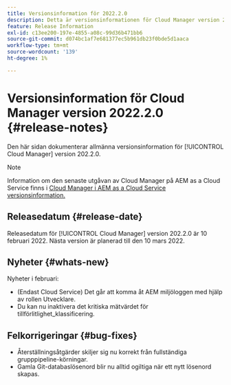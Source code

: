 ```yaml
---
title: Versionsinformation för 2022.2.0
description: Detta är versionsinformationen för Cloud Manager version 202.2.0.
feature: Release Information
exl-id: c13ee200-197e-4855-a08c-99d36b471bb6
source-git-commit: d074bc1af7e681377ec5b961db23f0bde5d1aaca
workflow-type: tm+mt
source-wordcount: '139'
ht-degree: 1%

---
```


# Versionsinformation för Cloud Manager version 2022.2.0 {#release-notes}

Den här sidan dokumenterar allmänna versionsinformation för [!UICONTROL Cloud Manager] version 202.2.0.

>[!NOTE]
>
>Information om den senaste utgåvan av Cloud Manager på AEM as a Cloud Service finns i [Cloud Manager i AEM as a Cloud Service versionsinformation.](https://experienceleague.adobe.com/docs/experience-manager-cloud-service/content/implementing/using-cloud-manager/release-notes-cloud-manager/release-notes-cm-current.html)

## Releasedatum {#release-date}

Releasedatum för [!UICONTROL Cloud Manager] version 202.2.0 är 10 februari 2022. Nästa version är planerad till den 10 mars 2022.

## Nyheter {#whats-new}

Nyheter i februari:

* (Endast Cloud Service) Det går att komma åt AEM miljöloggen med hjälp av rollen Utvecklare.
* Du kan nu inaktivera det kritiska mätvärdet för tillförlitlighet_klassificering.

## Felkorrigeringar {#bug-fixes}

* Återställningsåtgärder skiljer sig nu korrekt från fullständiga grupppipeline-körningar.
* Gamla Git-databaslösenord blir nu alltid ogiltiga när ett nytt lösenord skapas.
